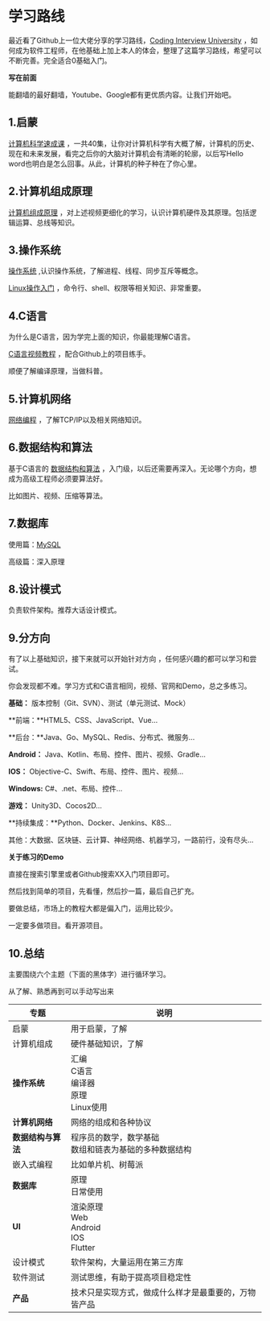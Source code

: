 # 学习路线

最近看了Github上一位大佬分享的学习路线，[Coding Interview University](https://github.com/jwasham/coding-interview-university) ，如何成为软件工程师，在他基础上加上本人的体会，整理了这篇学习路线，希望可以不断完善。完全适合0基础入门。

**写在前面**

能翻墙的最好翻墙，Youtube、Google都有更优质内容。让我们开始吧。

## 1.启蒙

[计算机科学速成课](https://www.bilibili.com/video/BV1EW411u7th) ，一共40集，让你对计算机科学有大概了解，计算机的历史、现在和未来发展，看完之后你的大脑对计算机会有清晰的轮廓，以后写Hello word也明白是怎么回事。从此，计算机的种子种在了你心里。

## 2.计算机组成原理

[计算机组成原理](https://www.bilibili.com/video/BV1BE411D7ii?from=search&seid=5866549693752956955) ，对上述视频更细化的学习，认识计算机硬件及其原理。包括逻辑运算、总线等知识。

## 3.操作系统

[操作系统](https://www.bilibili.com/video/BV1YE411D7nH?from=search&seid=15445700418954698599) ,认识操作系统，了解进程、线程、同步互斥等概念。

[Linux操作入门](https://www.bilibili.com/video/BV1mW411i7Qf?from=search&seid=5355573705777013123) ，命令行、shell、权限等相关知识、非常重要。

## 4.C语言

为什么是C语言，因为学完上面的知识，你最能理解C语言。

[C语言视频教程](https://www.bilibili.com/video/BV1XZ4y1G7No) ，配合Github上的项目练手。

顺便了解编译原理，当做科普。

## 5.计算机网络

[网络编程](https://www.bilibili.com/video/BV1sZ4y1L7Xi) ，了解TCP/IP以及相关网络知识。

## 6.数据结构和算法

基于C语言的 [数据结构和算法](https://www.bilibili.com/video/BV1os41117Fs?p=1) ，入门级，以后还需要再深入。无论哪个方向，想成为高级工程师必须要算法好。

比如图片、视频、压缩等算法。

## 7.数据库

使用篇：[MySQL](https://www.bilibili.com/video/BV1qJ411R7CW)

高级篇：深入原理

## 8.设计模式

负责软件架构。推荐大话设计模式。

## 9.分方向

有了以上基础知识，接下来就可以开始针对方向 ，任何感兴趣的都可以学习和尝试。

你会发现都不难。学习方式和C语言相同，视频、官网和Demo，总之多练习。

**基础：** 版本控制（Git、SVN）、测试（单元测试、Mock）

**前端：**HTML5、CSS、JavaScript、Vue...

**后台：**Java、Go、MySQL、Redis、分布式、微服务...

**Android：** Java、Kotlin、布局、控件、图片、视频、Gradle...

**IOS：** Objective-C、Swift、布局、控件、图片、视频...

**Windows:** C#、.net、布局、控件...

**游戏：** Unity3D、Cocos2D...

**持续集成：**Python、Docker、Jenkins、K8S...

其他：大数据、区块链、云计算、神经网络、机器学习，一路前行，没有尽头...

**关于练习的Demo**

直接在搜索引擎里或者Github搜索XX入门项目即可。

然后找到简单的项目，先看懂，然后抄一篇，最后自己扩充。

要做总结，市场上的教程大都是偏入门，运用比较少。

一定要多做项目。看开源项目。

## 10.总结

主要围绕六个主题（下面的黑体字）进行循环学习。

从了解、熟悉再到可以手动写出来

| 专题 | 说明 |
|---|---|
| 启蒙 | 用于启蒙，了解 |
| 计算机组成 | 硬件基础知识，了解 |
| **操作系统** | 汇编<br>C语言<br>编译器<br>原理<br>Linux使用 |
| **计算机网络** | 网络的组成和各种协议 |
| **数据结构与算法** | 程序员的数学，数学基础<br>数组和链表为基础的多种数据结构 |
| 嵌入式编程 | 比如单片机、树莓派 |
| **数据库** | 原理<br>日常使用 |
| **UI** | 渲染原理<br>Web<br>Android<br>IOS<br>Flutter |
| 设计模式 | 软件架构，大量运用在第三方库 |
| 软件测试 | 测试思维，有助于提高项目稳定性 |
| **产品** | 技术只是实现方式，做成什么样才是最重要的，万物皆产品 |
